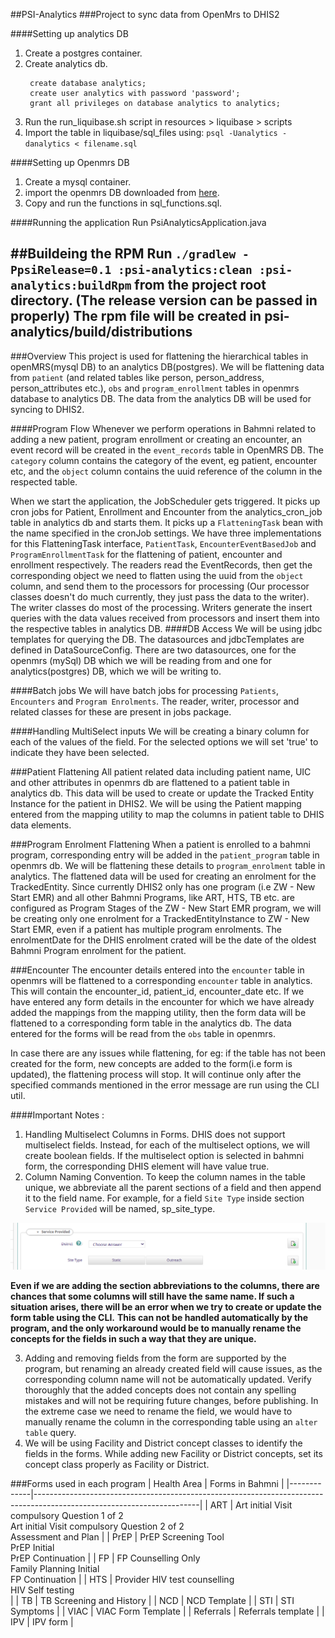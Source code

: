 ##PSI-Analytics
###Project to sync data from OpenMrs to DHIS2

####Setting up analytics DB

1. Create a postgres container.
2. Create analytics db. 
   ~~~
    create database analytics;
    create user analytics with password 'password';
    grant all privileges on database analytics to analytics;
   ~~~
3. Run the run_liquibase.sh script in resources > liquibase > scripts
4. Import the table in liquibase/sql_files using:
    `psql -Uanalytics -danalytics < filename.sql` 

####Setting up Openmrs DB
1. Create a mysql container.
2. import the openmrs DB downloaded from [here](http://206.189.138.201/psi_openmrs.sql.gz). 
3. Copy and run the functions in sql_functions.sql.

####Running the application
Run PsiAnalyticsApplication.java

##Buildeing the RPM
Run `./gradlew -PpsiRelease=0.1 :psi-analytics:clean :psi-analytics:buildRpm` from the project root directory.
(The release version can be passed in properly)
The rpm file will be created in psi-analytics/build/distributions
---

###Overview
This project is used for flattening the hierarchical tables in openMRS(mysql DB) to an analytics DB(postgres).
 We will be flattening data from `patient` (and related tables like person, person_address, person_attributes etc.),
`obs` and `program_enrollment` tables in openmrs database to analytics DB. The data from the analytics DB will be used for syncing to DHIS2.


####Program Flow
Whenever we perform operations in Bahmni related to adding a new patient, program enrollment or creating an encounter,
an event record will be created in the `event_records` table in OpenMRS DB. The `category` column contains the category of the event, 
eg patient, encounter etc, and the `object` column contains the uuid reference of the column in the respected table. 

When we start the application, the JobScheduler gets triggered. It picks up cron jobs for Patient, Enrollment and Encounter from the analytics_cron_job table in analytics db and starts them.
It picks up a `FlatteningTask` bean with the name specified in the cronJob settings. We have three implementations for this FlatteningTask interface, `PatientTask`, `EncounterEventBasedJob` and `ProgramEnrollmentTask` for the flattening of patient, encounter and enrollment respectively.
The readers read the EventRecords, then get the corresponding object we need to flatten using the uuid from the `object` column, and send them to
the processors for processing (Our processor classes doesn't do much currently, they just pass the data to the writer). The writer classes do most 
of the processing. Writers generate the insert queries with the data values received from processors and insert them into the respective tables in analytics DB.
####DB Access
We will be using jdbc templates for querying the DB. The datasources and jdbcTemplates are defined in DataSourceConfig.
There are two datasources, one for the openmrs (mySql) DB which we will be reading from and one for analytics(postgres) DB,
which we will be writing to.

####Batch jobs
We will have batch jobs for processing `Patients`, `Encounters` and `Program Enrolments`. The reader, writer, processor and related classes for these are present in jobs package.

 ####Handling MultiSelect inputs
 We will be creating a binary column for each of the values of the field. For the selected options we will set 'true' to 
indicate they have been selected.
 
###Patient Flattening
All patient related data including patient name, UIC and other attributes in openmrs db are flattened to a patient table in analytics db. This data will be used to create or update the Tracked Entity Instance for the patient in DHIS2.
We will be using the Patient mapping entered from the mapping utility to map the columns in patient table to DHIS data elements.

###Program Enrolment Flattening
When a patient is enrolled to a bahmni program, corresponding entry will be added in the `patient_program` table in openmrs db. We will be flattening these details to `program_enrolment` table in analytics.
The flattened data will be used for creating an enrolment for the TrackedEntity. Since currently DHIS2 only has one program (i.e ZW - New Start EMR) and all other Bahmni Programs, like ART, HTS, TB etc. are configured as Program Stages of the ZW - New Start EMR program,
we will be creating only one enrolment for a TrackedEntityInstance to  ZW - New Start EMR, even if a patient has multiple program enrolments. The enrolmentDate for the DHIS enrolment crated will be the date of the oldest Bahmni Program enrolment for the patient.

###Encounter
The encounter details entered into the `encounter` table in openmrs will be flattened to a corresponding `encounter` table in analytics. This will contain the encounter_id, patient_id, encounter_date etc.
If we have entered any form details in the encounter for which we have already added the mappings from the mapping utility, then the form data will be flattened to a corresponding form table in the analytics db. 
The data entered for the forms will be read from the `obs` table in openmrs.

In case there are any issues while flattening, for eg: if the table has not been created for the form, new concepts are added to the form(i.e form is updated), the flattening process will stop. It will continue only after the specified commands mentioned in the error message are run using the CLI util.

 ####Important Notes :
 1. Handling Multiselect Columns in Forms.
    DHIS does not support multiselect fields. Instead, for each of the multiselect options, we will create boolean fields. If the multiselect option is selected in bahmni form, the corresponding DHIS element will have value true.
 2. Column Naming Convention.
    To keep the column names in the table unique, we abbreviate all the parent sections of a field and then append it to the field name. For example, for a field `Site Type` inside section `Service Provided` will be named, sp_site_type.
 
   ![img.png](readmeImages/img.png) 
 
**Even if we are adding the section abbreviations to the columns, there are chances that some columns will still have the same name. If such a situation arises, there will be an error when we try to create or update the form table using the CLI.**
**This can not be handled automatically by the program, and the only workaround would be to manually rename the concepts for the fields in such a way that they are unique.**
 
 3. Adding and removing fields from the form are supported by the program, but renaming an already created field will cause issues, as the corresponding column name will not be automatically updated.
    Verify thoroughly that the added concepts does not contain any spelling mistakes and will not be requiring future changes, before publishing. In the extreme case we need to rename the field, we would have to manually rename the column in the corresponding table using an `alter table` query.
 4. We will be using Facility and District concept classes to identify the fields in the forms. While adding new Facility or District concepts, set its concept class properly as Facility or District.

###Forms used in each program
| Health Area | Forms in Bahmni                                                                                                       |
|-------------|-----------------------------------------------------------------------------------------------------------------------|
| ART         | Art initial Visit compulsory Question 1 of 2<br> Art initial Visit compulsory Question 2 of 2<br> Assessment and Plan |
| PrEP        | PrEP Screening Tool<br> PrEP Initial<br> PrEP Continuation                                                            |
| FP          | FP Counselling Only<br> Family Planning Initial<br> FP Continuation                                                   |
| HTS         | Provider HIV test counselling<br> HIV Self testing<br>                                                                |
| TB          | TB Screening and History                                                                                              |
| NCD         | NCD Template                                                                                                          |
| STI         | STI Symptoms                                                                                                          |
| VIAC        | VIAC Form Template                                                                                                    |
| Referrals   | Referrals template                                                                                                    |
| IPV         | IPV form                                                                                                              |
